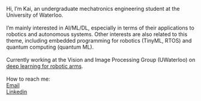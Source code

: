 Hi, I’m Kai, an undergraduate mechatronics engineering student at the University of Waterloo. </br>
</br>
I’m mainly interested in AI/ML/DL, especially in terms of their applications to robotics and autonomous systems. Other interests are also related to this theme, including embedded programming for robotics (TinyML, RTOS) and quantum computing (quantum ML). </br>
</br>
Currently working at the Vision and Image Processing Group (UWaterloo) on [deep learning for robotic arms](https://flairop.com/). </br>
</br>
How to reach me: </br>
[Email](mailto:k78ma@uwaterloo.ca) </br>
[Linkedin](https://www.linkedin.com/in/k78ma/)


<!---
k78ma/k78ma is a ✨ special ✨ repository because its `README.md` (this file) appears on your GitHub profile.
You can click the Preview link to take a look at your changes.
--->
